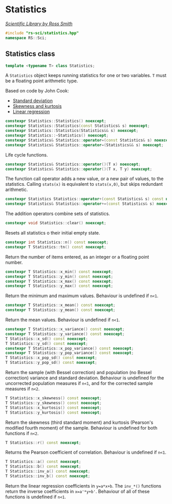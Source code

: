 # Statistics

_[Scientific Library by Ross Smith](index.html)_

```c++
#include "rs-sci/statistics.hpp"
namespace RS::Sci;
```

## Statistics class

```c++
template <typename T> class Statistics;
```

A `Statistics` object keeps running statistics for one or two variables. `T`
must be a floating point arithmetic type.

Based on code by John Cook:

* [Standard deviation](https://www.johndcook.com/blog/standard_deviation/)
* [Skewness and kurtosis](https://www.johndcook.com/blog/skewness_kurtosis/)
* [Linear regression](https://www.johndcook.com/blog/running_regression/)

```c++
constexpr Statistics::Statistics() noexcept;
constexpr Statistics::Statistics(const Statistics& s) noexcept;
constexpr Statistics::Statistics(Statistics&& s) noexcept;
constexpr Statistics::~Statistics() noexcept;
constexpr Statistics& Statistics::operator=(const Statistics& s) noexcept;
constexpr Statistics& Statistics::operator=(Statistics&& s) noexcept;
```

Life cycle functions.

```c++
constexpr Statistics& Statistics::operator()(T x) noexcept;
constexpr Statistics& Statistics::operator()(T x, T y) noexcept;
```

The function call operator adds a new value, or a new pair of values, to the
statistics. Calling `stats(x)` is equivalent to `stats(x,0)`, but skips
redundant arithmetic.

```c++
constexpr Statistics Statistics::operator+(const Statistics& s) const noexcept;
constexpr Statistics& Statistics::operator+=(const Statistics& s) noexcept;
```

The addition operators combine sets of statistics.

```c++
constexpr void Statistics::clear() noexcept;
```

Resets all statistics o their initial empty state.

```c++
constexpr int Statistics::n() const noexcept;
constexpr T Statistics::tn() const noexcept;
```

Return the number of items entered, as an integer or a floating point number.

```c++
constexpr T Statistics::x_min() const noexcept;
constexpr T Statistics::y_min() const noexcept;
constexpr T Statistics::x_max() const noexcept;
constexpr T Statistics::y_max() const noexcept;
```

Return the minimum and maximum values. Behaviour is undefined if `n<1`.

```c++
constexpr T Statistics::x_mean() const noexcept;
constexpr T Statistics::y_mean() const noexcept;
```

Return the mean values. Behaviour is undefined if `n<1`.

```c++
constexpr T Statistics::x_variance() const noexcept;
constexpr T Statistics::y_variance() const noexcept;
T Statistics::x_sd() const noexcept;
T Statistics::y_sd() const noexcept;
constexpr T Statistics::x_pop_variance() const noexcept;
constexpr T Statistics::y_pop_variance() const noexcept;
T Statistics::x_pop_sd() const noexcept;
T Statistics::y_pop_sd() const noexcept;
```

Return the sample (with Bessel correction) and population (no Bessel
correction) variance and standard deviation. Behaviour is undefined for the
uncorrected population measures if `n<1`, and for the corrected sample
measures if `n<2`.

```c++
T Statistics::x_skewness() const noexcept;
T Statistics::y_skewness() const noexcept;
T Statistics::x_kurtosis() const noexcept;
T Statistics::y_kurtosis() const noexcept;
```

Return the skewness (third standard moment) and kurtosis (Pearson's modified
fourth moment) of the sample. Behaviour is undefined for both functions if
`n<2`.

```c++
T Statistics::r() const noexcept;
```

Returns the Pearson coefficient of correlation. Behaviour is undefined if
`n<1`.

```c++
T Statistics::a() const noexcept;
T Statistics::b() const noexcept;
T Statistics::inv_a() const noexcept;
T Statistics::inv_b() const noexcept;
```

Return the linear regression coefficients in `y=a*x+b`. The `inv_*()`
functions return the inverse coefficients in `x=a'*y+b'`. Behaviour of all of
these functions is undefined if `n<1`.

